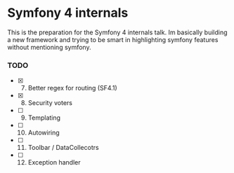 # Symfony 4 internals

This is the preparation for the Symfony 4 internals talk. Im basically building a new framework and trying to be smart
in highlighting symfony features without mentioning symfony. 

### TODO 

* [x] 7. Better regex for routing (SF4.1)
* [x] 8. Security voters
* [ ] 9. Templating
* [ ] 10. Autowiring
* [ ] 11. Toolbar / DataCollecotrs
* [ ] 12. Exception handler


